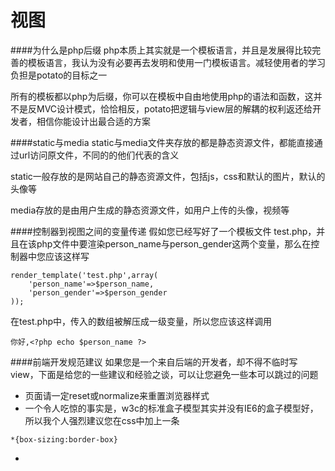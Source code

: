 视图
====
####为什么是php后缀
php本质上其实就是一个模板语言，并且是发展得比较完善的模板语言，我认为没有必要再去发明和使用一门模板语言。减轻使用者的学习负担是potato的目标之一

所有的模板都以php为后缀，你可以在模板中自由地使用php的语法和函数，这并不是反MVC设计模式，恰恰相反，potato把逻辑与view层的解耦的权利返还给开发者，相信你能设计出最合适的方案

####static与media
static与media文件夹存放的都是静态资源文件，都能直接通过url访问原文件，不同的的他们代表的含义

static一般存放的是网站自己的静态资源文件，包括js，css和默认的图片，默认的头像等

media存放的是由用户生成的静态资源文件，如用户上传的头像，视频等

####控制器到视图之间的变量传递
假如您已经写好了一个模板文件 test.php，并且在该php文件中要渲染person_name与person_gender这两个变量，那么在控制器中您应该这样写
````
render_template('test.php',array(
	'person_name'=>$person_name,
	'person_gender'=>$person_gender
));
````
在test.php中，传入的数组被解压成一级变量，所以您应该这样调用
````
你好,<?php echo $person_name ?>
````

####前端开发规范建议
如果您是一个来自后端的开发者，却不得不临时写view，下面是给您的一些建议和经验之谈，可以让您避免一些本可以跳过的问题

+ 页面请一定reset或normalize来重置浏览器样式
+ 一个令人吃惊的事实是，w3c的标准盒子模型其实并没有IE6的盒子模型好，所以我个人强烈建议您在css中加上一条
````
*{box-sizing:border-box}
````
+ 